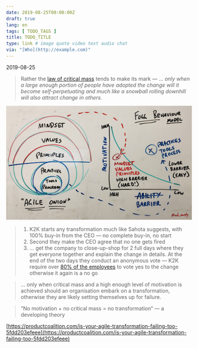 ```yaml
---
date: 2019-08-25T00:00:00Z
draft: true
lang: en
tags: [ TODO_TAGS ]
title: TODO_TITLE
type: link # image quote video text audio chat
via: "[Who](http://example.com)"
---
```



2019-08-25

> Rather the [law of critical mass](https://en.wikipedia.org/wiki/Critical_mass_(sociodynamics)) tends to make its mark — … _only when a large enough portion of people have adopted the change will it become self-perpetuating and much like a snowball rolling downhill will also attract change in others._

![2019-08-25](2019-08-25.jpeg)

> 1. K2K starts any transformation much like Sahota suggests, with 100% buy-in from the CEO — no complete buy-in, no start
> 2. Second they make the CEO agree that no one gets fired
> 3. … get the company to close-up-shop for 2 full days where they get everyone together and explain the change in details. At the end of the two days they conduct an anonymous vote — K2K require over [80% of the employees](https://corporate-rebels.com/ner-group/) to vote yes to the change otherwise it again is a no go

> … only when critical mass and a high enough level of motivation is achieved should an organisation embark on a transformation, otherwise they are likely setting themselves up for failure.

> “No motivation + no critical mass = no transformation“ — a developing theory

[https://productcoalition.com/is-your-agile-transformation-failing-too-5fdd203efeee](https://productcoalition.com/is-your-agile-transformation-failing-too-5fdd203efeee)

